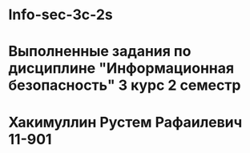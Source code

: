 # Info-sec-3c-2s
# Выполненные задания по дисциплине "Информационная безопасность" 3 курс 2 семестр
# Хакимуллин Рустем Рафаилевич 11-901
